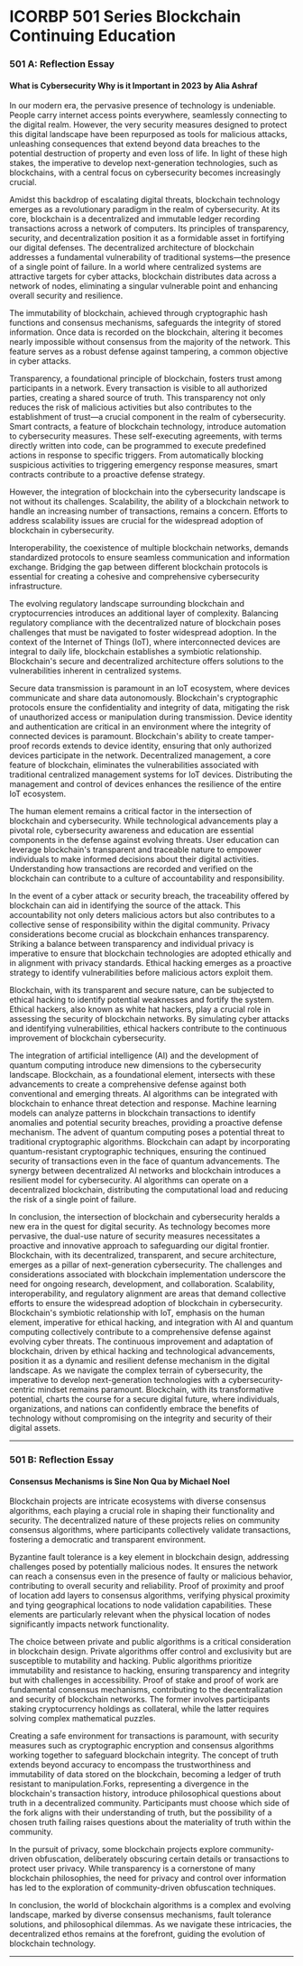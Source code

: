 # ICORBP 501 Series Blockchain Continuing Education 


### 501 A: Reflection Essay
#### What is Cybersecurity Why is it Important in 2023 by Alia Ashraf

In our modern era, the pervasive presence of technology is undeniable. People carry internet access points everywhere, seamlessly connecting to the digital realm. However, the very security measures designed to protect this digital landscape have been repurposed as tools for malicious attacks, unleashing consequences that extend beyond data breaches to the potential destruction of property and even loss of life. In light of these high stakes, the imperative to develop next-generation technologies, such as blockchains, with a central focus on cybersecurity becomes increasingly crucial.

Amidst this backdrop of escalating digital threats, blockchain technology emerges as a revolutionary paradigm in the realm of cybersecurity. At its core, blockchain is a decentralized and immutable ledger recording transactions across a network of computers. Its principles of transparency, security, and decentralization position it as a formidable asset in fortifying our digital defenses. The decentralized architecture of blockchain addresses a fundamental vulnerability of traditional systems—the presence of a single point of failure. In a world where centralized systems are attractive targets for cyber attacks, blockchain distributes data across a network of nodes, eliminating a singular vulnerable point and enhancing overall security and resilience.

The immutability of blockchain, achieved through cryptographic hash functions and consensus mechanisms, safeguards the integrity of stored information. Once data is recorded on the blockchain, altering it becomes nearly impossible without consensus from the majority of the network. This feature serves as a robust defense against tampering, a common objective in cyber attacks.

Transparency, a foundational principle of blockchain, fosters trust among participants in a network. Every transaction is visible to all authorized parties, creating a shared source of truth. This transparency not only reduces the risk of malicious activities but also contributes to the establishment of trust—a crucial component in the realm of cybersecurity. Smart contracts, a feature of blockchain technology, introduce automation to cybersecurity measures. These self-executing agreements, with terms directly written into code, can be programmed to execute predefined actions in response to specific triggers. From automatically blocking suspicious activities to triggering emergency response measures, smart contracts contribute to a proactive defense strategy.

However, the integration of blockchain into the cybersecurity landscape is not without its challenges. Scalability, the ability of a blockchain network to handle an increasing number of transactions, remains a concern. Efforts to address scalability issues are crucial for the widespread adoption of blockchain in cybersecurity.

Interoperability, the coexistence of multiple blockchain networks, demands standardized protocols to ensure seamless communication and information exchange. Bridging the gap between different blockchain protocols is essential for creating a cohesive and comprehensive cybersecurity infrastructure.

The evolving regulatory landscape surrounding blockchain and cryptocurrencies introduces an additional layer of complexity. Balancing regulatory compliance with the decentralized nature of blockchain poses challenges that must be navigated to foster widespread adoption. In the context of the Internet of Things (IoT), where interconnected devices are integral to daily life, blockchain establishes a symbiotic relationship. Blockchain's secure and decentralized architecture offers solutions to the vulnerabilities inherent in centralized systems.

Secure data transmission is paramount in an IoT ecosystem, where devices communicate and share data autonomously. Blockchain's cryptographic protocols ensure the confidentiality and integrity of data, mitigating the risk of unauthorized access or manipulation during transmission. Device identity and authentication are critical in an environment where the integrity of connected devices is paramount. Blockchain's ability to create tamper-proof records extends to device identity, ensuring that only authorized devices participate in the network. Decentralized management, a core feature of blockchain, eliminates the vulnerabilities associated with traditional centralized management systems for IoT devices. Distributing the management and control of devices enhances the resilience of the entire IoT ecosystem.

The human element remains a critical factor in the intersection of blockchain and cybersecurity. While technological advancements play a pivotal role, cybersecurity awareness and education are essential components in the defense against evolving threats. User education can leverage blockchain's transparent and traceable nature to empower individuals to make informed decisions about their digital activities. Understanding how transactions are recorded and verified on the blockchain can contribute to a culture of accountability and responsibility.

In the event of a cyber attack or security breach, the traceability offered by blockchain can aid in identifying the source of the attack. This accountability not only deters malicious actors but also contributes to a collective sense of responsibility within the digital community. Privacy considerations become crucial as blockchain enhances transparency. Striking a balance between transparency and individual privacy is imperative to ensure that blockchain technologies are adopted ethically and in alignment with privacy standards. Ethical hacking emerges as a proactive strategy to identify vulnerabilities before malicious actors exploit them.

Blockchain, with its transparent and secure nature, can be subjected to ethical hacking to identify potential weaknesses and fortify the system. Ethical hackers, also known as white hat hackers, play a crucial role in assessing the security of blockchain networks. By simulating cyber attacks and identifying vulnerabilities, ethical hackers contribute to the continuous improvement of blockchain cybersecurity.

The integration of artificial intelligence (AI) and the development of quantum computing introduce new dimensions to the cybersecurity landscape. Blockchain, as a foundational element, intersects with these advancements to create a comprehensive defense against both conventional and emerging threats. AI algorithms can be integrated with blockchain to enhance threat detection and response. Machine learning models can analyze patterns in blockchain transactions to identify anomalies and potential security breaches, providing a proactive defense mechanism. The advent of quantum computing poses a potential threat to traditional cryptographic algorithms. Blockchain can adapt by incorporating quantum-resistant cryptographic techniques, ensuring the continued security of transactions even in the face of quantum advancements. The synergy between decentralized AI networks and blockchain introduces a resilient model for cybersecurity. AI algorithms can operate on a decentralized blockchain, distributing the computational load and reducing the risk of a single point of failure.

In conclusion, the intersection of blockchain and cybersecurity heralds a new era in the quest for digital security. As technology becomes more pervasive, the dual-use nature of security measures necessitates a proactive and innovative approach to safeguarding our digital frontier. Blockchain, with its decentralized, transparent, and secure architecture, emerges as a pillar of next-generation cybersecurity. The challenges and considerations associated with blockchain implementation underscore the need for ongoing research, development, and collaboration. Scalability, interoperability, and regulatory alignment are areas that demand collective efforts to ensure the widespread adoption of blockchain in cybersecurity. Blockchain's symbiotic relationship with IoT, emphasis on the human element, imperative for ethical hacking, and integration with AI and quantum computing collectively contribute to a comprehensive defense against evolving cyber threats. The continuous improvement and adaptation of blockchain, driven by ethical hacking and technological advancements, position it as a dynamic and resilient defense mechanism in the digital landscape. As we navigate the complex terrain of cybersecurity, the imperative to develop next-generation technologies with a cybersecurity-centric mindset remains paramount. Blockchain, with its transformative potential, charts the course for a secure digital future, where individuals, organizations, and nations can confidently embrace the benefits of technology without compromising on the integrity and security of their digital assets.

<hr>

### 501 B: Reflection Essay
#### Consensus Mechanisms is Sine Non Qua by Michael Noel

Blockchain projects are intricate ecosystems with diverse consensus algorithms, each playing a crucial role in shaping their functionality and security. The decentralized nature of these projects relies on community consensus algorithms, where participants collectively validate transactions, fostering a democratic and transparent environment.

Byzantine fault tolerance is a key element in blockchain design, addressing challenges posed by potentially malicious nodes. It ensures the network can reach a consensus even in the presence of faulty or malicious behavior, contributing to overall security and reliability. Proof of proximity and proof of location add layers to consensus algorithms, verifying physical proximity and tying geographical locations to node validation capabilities. These elements are particularly relevant when the physical location of nodes significantly impacts network functionality.

The choice between private and public algorithms is a critical consideration in blockchain design. Private algorithms offer control and exclusivity but are susceptible to mutability and hacking. Public algorithms prioritize immutability and resistance to hacking, ensuring transparency and integrity but with challenges in accessibility. Proof of stake and proof of work are fundamental consensus mechanisms, contributing to the decentralization and security of blockchain networks. The former involves participants staking cryptocurrency holdings as collateral, while the latter requires solving complex mathematical puzzles.

Creating a safe environment for transactions is paramount, with security measures such as cryptographic encryption and consensus algorithms working together to safeguard blockchain integrity. The concept of truth extends beyond accuracy to encompass the trustworthiness and immutability of data stored on the blockchain, becoming a ledger of truth resistant to manipulation.Forks, representing a divergence in the blockchain's transaction history, introduce philosophical questions about truth in a decentralized community. Participants must choose which side of the fork aligns with their understanding of truth, but the possibility of a chosen truth failing raises questions about the materiality of truth within the community.

In the pursuit of privacy, some blockchain projects explore community-driven obfuscation, deliberately obscuring certain details or transactions to protect user privacy. While transparency is a cornerstone of many blockchain philosophies, the need for privacy and control over information has led to the exploration of community-driven obfuscation techniques.

In conclusion, the world of blockchain algorithms is a complex and evolving landscape, marked by diverse consensus mechanisms, fault tolerance solutions, and philosophical dilemmas. As we navigate these intricacies, the decentralized ethos remains at the forefront, guiding the evolution of blockchain technology.

<hr>

